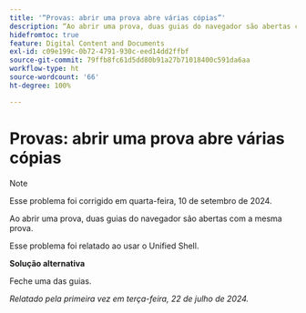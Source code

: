 ```yaml
---
title: '“Provas: abrir uma prova abre várias cópias”'
description: “Ao abrir uma prova, duas guias do navegador são abertas com a mesma prova. ”
hidefromtoc: true
feature: Digital Content and Documents
exl-id: c09e199c-0b72-4791-930c-eed14dd2ffbf
source-git-commit: 79ffb8fc61d5dd80b91a27b71018400c591da6aa
workflow-type: ht
source-wordcount: '66'
ht-degree: 100%

---
```


# Provas: abrir uma prova abre várias cópias

>[!NOTE]
>
>Esse problema foi corrigido em quarta-feira, 10 de setembro de 2024.

Ao abrir uma prova, duas guias do navegador são abertas com a mesma prova.

Esse problema foi relatado ao usar o Unified Shell.

**Solução alternativa**

Feche uma das guias.

_Relatado pela primeira vez em terça-feira, 22 de julho de 2024._
